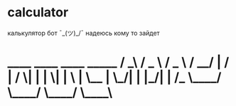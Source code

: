 # calculator
калькулятор бот ¯\_(ツ)_/¯
надеюсь кому то зайдет


<h1> ____    ____    ____    _____
    /   _\  /  _ \  /  _ \  /  __/
    |  /    | / \|  | | \|  |  \  
    |  \__  | \_/|  | |_/|  |  /_ 
    \____/  \____/  \____/  \____\
</h1>                          
